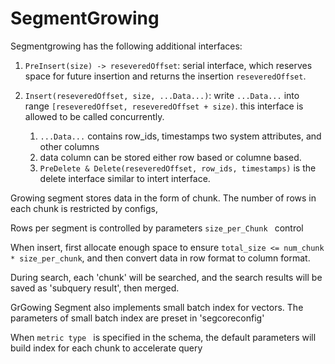 # SegmentGrowing
Segmentgrowing has the following additional interfaces:
1. `PreInsert(size) -> reseveredOffset`: serial interface, which reserves space for future insertion and returns the insertion `reseveredOffset`.

2. `Insert(reseveredOffset, size, ...Data...)`: write `...Data...` into range `[reseveredOffset, reseveredOffset + size)`. this interface is allowed to be called concurrently.
    
    1. `...Data...` contains row_ids, timestamps two system attributes, and other columns
    2. data column can be stored either row based or columne based.
    3. `PreDelete & Delete(reseveredOffset, row_ids, timestamps)` is the delete interface similar to intert interface.

Growing segment stores data in the form of chunk. The number of rows in each chunk is restricted by configs,

Rows per segment is controlled by parameters `size_per_Chunk ` control

When insert, first allocate enough space to ensure  `total_size <= num_chunk * size_per_chunk`, and then convert data in row format to column format.

During search, each 'chunk' will be searched, and the search results will be saved as 'subquery result',  then merged.

GrGowing Segment also implements small batch index for vectors. The parameters of small batch index are preset in 'segcoreconfig'

When `metric type ` is specified in the schema, the default parameters will build index for each chunk to accelerate query
